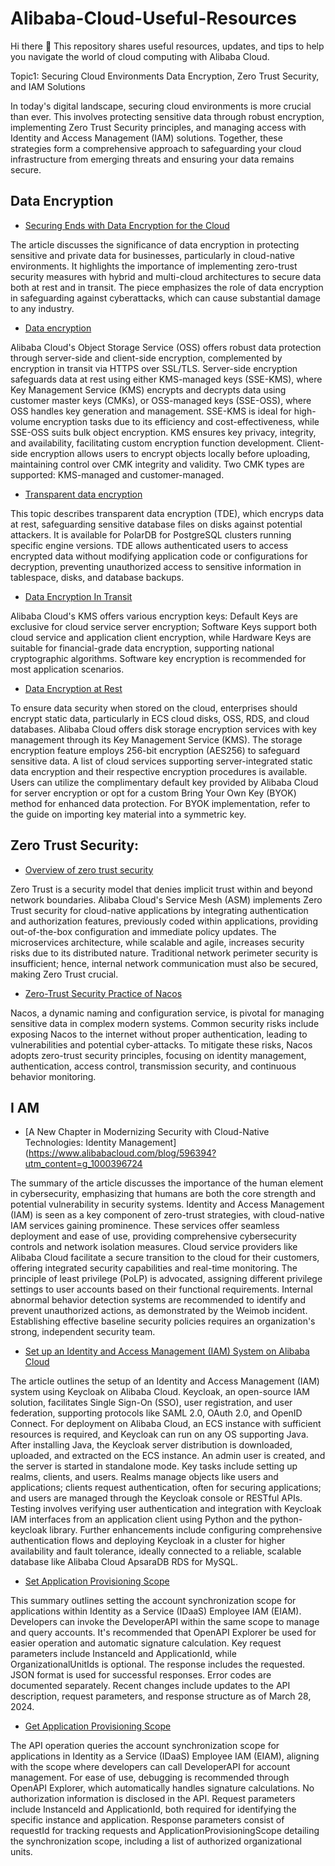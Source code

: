 # Alibaba-Cloud-Useful-Resources
Hi there 👋 This repository shares useful resources, updates, and tips to help you navigate the world of cloud computing with Alibaba Cloud.

Topic1: Securing Cloud Environments Data Encryption, Zero Trust Security, and IAM Solutions

In today's digital landscape, securing cloud environments is more crucial than ever. This involves protecting sensitive data through robust encryption, implementing Zero Trust Security principles, and managing access with Identity and Access Management (IAM) solutions. Together, these strategies form a comprehensive approach to safeguarding your cloud infrastructure from emerging threats and ensuring your data remains secure.

## Data Encryption
- [Securing Ends with Data Encryption for the Cloud](https://www.alibabacloud.com/blog/597403?utm_content=g_1000396717)

The article discusses the significance of data encryption in protecting sensitive and private data for businesses, particularly in cloud-native environments. It highlights the importance of implementing zero-trust security measures with hybrid and multi-cloud architectures to secure data both at rest and in transit. The piece emphasizes the role of data encryption in safeguarding against cyberattacks, which can cause substantial damage to any industry.



- [Data encryption](https://www.alibabacloud.com/help/oss/security-and-compliance/data-encryption-2?utm_content=g_1000396718)

Alibaba Cloud's Object Storage Service (OSS) offers robust data protection through server-side and client-side encryption, complemented by encryption in transit via HTTPS over SSL/TLS. Server-side encryption safeguards data at rest using either KMS-managed keys (SSE-KMS), where Key Management Service (KMS) encrypts and decrypts data using customer master keys (CMKs), or OSS-managed keys (SSE-OSS), where OSS handles key generation and management. SSE-KMS is ideal for high-volume encryption tasks due to its efficiency and cost-effectiveness, while SSE-OSS suits bulk object encryption. KMS ensures key privacy, integrity, and availability, facilitating custom encryption function development. Client-side encryption allows users to encrypt objects locally before uploading, maintaining control over CMK integrity and validity. Two CMK types are supported: KMS-managed and customer-managed.



- [Transparent data encryption](https://www.alibabacloud.com/help/polardb/polardb-for-postgresql/tde?utm_content=g_1000396719)

This topic describes transparent data encryption (TDE), which encryps data at rest, safeguarding sensitive database files on disks against potential attackers. It is available for PolarDB for PostgreSQL clusters running specific engine versions. TDE allows authenticated users to access encrypted data without modifying application code or configurations for decryption, preventing unauthorized access to sensitive information in tablespace, disks, and database backups.



- [Data Encryption In Transit](https://www.alibabacloud.com/help/well-architected/latest/data-transmission-encryption?utm_content=g_1000396720)

Alibaba Cloud's KMS offers various encryption keys: Default Keys are exclusive for cloud service server encryption; Software Keys support both cloud service and application client encryption, while Hardware Keys are suitable for financial-grade data encryption, supporting national cryptographic algorithms. Software key encryption is recommended for most application scenarios.



- [Data Encryption at Rest](https://www.alibabacloud.com/help/well-architected/latest/data-encryption-at-rest?utm_content=g_1000396721)

To ensure data security when stored on the cloud, enterprises should encrypt static data, particularly in ECS cloud disks, OSS, RDS, and cloud databases. Alibaba Cloud offers disk storage encryption services with key management through its Key Management Service (KMS). The storage encryption feature employs 256-bit encryption (AES256) to safeguard sensitive data. A list of cloud services supporting server-integrated static data encryption and their respective encryption procedures is available. Users can utilize the complimentary default key provided by Alibaba Cloud for server encryption or opt for a custom Bring Your Own Key (BYOK) method for enhanced data protection. For BYOK implementation, refer to the guide on importing key material into a symmetric key.



## Zero Trust Security: 

- [Overview of zero trust security](https://www.alibabacloud.com/help/asm/user-guide/overview-of-zero-trust-security?utm_content=g_1000396722)

Zero Trust is a security model that denies implicit trust within and beyond network boundaries. Alibaba Cloud's Service Mesh (ASM) implements Zero Trust security for cloud-native applications by integrating authentication and authorization features, previously coded within applications, providing out-of-the-box configuration and immediate policy updates. The microservices architecture, while scalable and agile, increases security risks due to its distributed nature. Traditional network perimeter security is insufficient; hence, internal network communication must also be secured, making Zero Trust crucial.



- [Zero-Trust Security Practice of Nacos](https://www.alibabacloud.com/blog/601298?utm_content=g_1000396723)

Nacos, a dynamic naming and configuration service, is pivotal for managing sensitive data in complex modern systems. Common security risks include exposing Nacos to the internet without proper authentication, leading to vulnerabilities and potential cyber-attacks. To mitigate these risks, Nacos adopts zero-trust security principles, focusing on identity management, authentication, access control, transmission security, and continuous behavior monitoring.



## I AM

- [A New Chapter in Modernizing Security with Cloud-Native Technologies: Identity Management](https://www.alibabacloud.com/blog/596394?utm_content=g_1000396724

The summary of the article discusses the importance of the human element in cybersecurity, emphasizing that humans are both the core strength and potential vulnerability in security systems. Identity and Access Management (IAM) is seen as a key component of zero-trust strategies, with cloud-native IAM services gaining prominence. These services offer seamless deployment and ease of use, providing comprehensive cybersecurity controls and network isolation measures. Cloud service providers like Alibaba Cloud facilitate a secure transition to the cloud for their customers, offering integrated security capabilities and real-time monitoring. The principle of least privilege (PoLP) is advocated, assigning different privilege settings to user accounts based on their functional requirements. Internal abnormal behavior detection systems are recommended to identify and prevent unauthorized actions, as demonstrated by the Weimob incident. Establishing effective baseline security policies requires an organization's strong, independent security team.



- [Set up an Identity and Access Management (IAM) System on Alibaba Cloud](https://www.alibabacloud.com/blog/598608?utm_content=g_1000396725)

The article outlines the setup of an Identity and Access Management (IAM) system using Keycloak on Alibaba Cloud. Keycloak, an open-source IAM solution, facilitates Single Sign-On (SSO), user registration, and user federation, supporting protocols like SAML 2.0, OAuth 2.0, and OpenID Connect. For deployment on Alibaba Cloud, an ECS instance with sufficient resources is required, and Keycloak can run on any OS supporting Java. After installing Java, the Keycloak server distribution is downloaded, uploaded, and extracted on the ECS instance. An admin user is created, and the server is started in standalone mode. Key tasks include setting up realms, clients, and users. Realms manage objects like users and applications; clients request authentication, often for securing applications; and users are managed through the Keycloak console or RESTful APIs. Testing involves verifying user authentication and integration with Keycloak IAM interfaces from an application client using Python and the python-keycloak library. Further enhancements include configuring comprehensive authentication flows and deploying Keycloak in a cluster for higher availability and fault tolerance, ideally connected to a reliable, scalable database like Alibaba Cloud ApsaraDB RDS for MySQL.


- [Set Application Provisioning Scope](https://www.alibabacloud.com/help/idaas/eiam/developer-reference/api-eiam-2021-12-01-setapplicationprovisioningscope?utm_content=g_1000396726)

This summary outlines setting the account synchronization scope for applications within Identity as a Service (IDaaS) Employee IAM (EIAM). Developers can invoke the DeveloperAPI within the same scope to manage and query accounts. It's recommended that OpenAPI Explorer be used for easier operation and automatic signature calculation. Key request parameters include InstanceId and ApplicationId, while OrganizationalUnitIds is optional. The response includes the requested. JSON format is used for successful responses. Error codes are documented separately. Recent changes include updates to the API description, request parameters, and response structure as of March 28, 2024.



- [Get Application Provisioning Scope](https://www.alibabacloud.com/help/idaas/eiam/developer-reference/api-eiam-2021-12-01-getapplicationprovisioningscope?utm_content=g_1000396727)

The API operation queries the account synchronization scope for applications in Identity as a Service (IDaaS) Employee IAM (EIAM), aligning with the scope where developers can call DeveloperAPI for account management. For ease of use, debugging is recommended through OpenAPI Explorer, which automatically handles signature calculations. No authorization information is disclosed in the API. Request parameters include InstanceId and ApplicationId, both required for identifying the specific instance and application. Response parameters consist of requestId for tracking requests and ApplicationProvisioningScope detailing the synchronization scope, including a list of authorized organizational units. 


